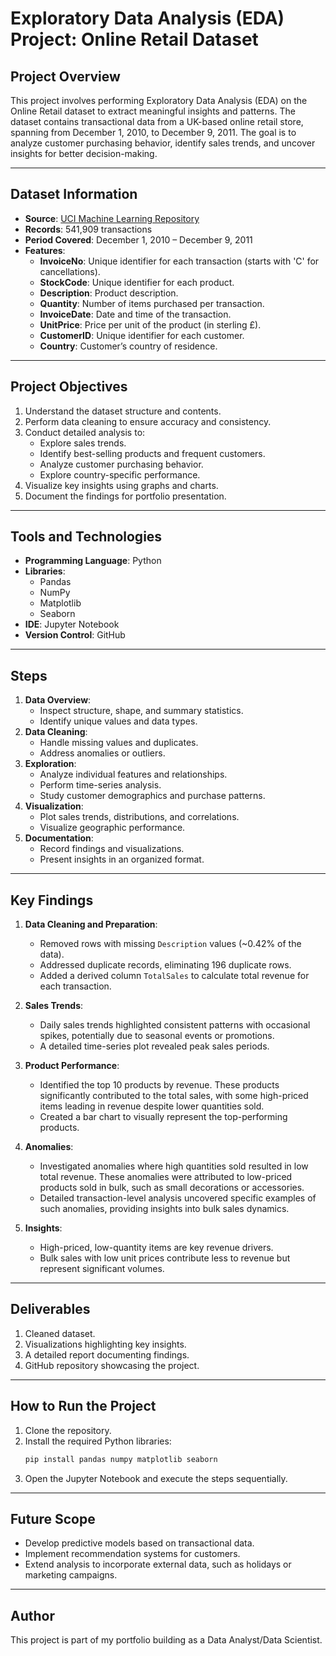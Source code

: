 # Exploratory Data Analysis (EDA) Project: Online Retail Dataset

## Project Overview
This project involves performing Exploratory Data Analysis (EDA) on the Online Retail dataset to extract meaningful insights and patterns. The dataset contains transactional data from a UK-based online retail store, spanning from December 1, 2010, to December 9, 2011. The goal is to analyze customer purchasing behavior, identify sales trends, and uncover insights for better decision-making.

---

## Dataset Information
- **Source**: [UCI Machine Learning Repository](https://archive.ics.uci.edu/ml/datasets/Online+Retail)
- **Records**: 541,909 transactions
- **Period Covered**: December 1, 2010 – December 9, 2011
- **Features**:
  - **InvoiceNo**: Unique identifier for each transaction (starts with 'C' for cancellations).
  - **StockCode**: Unique identifier for each product.
  - **Description**: Product description.
  - **Quantity**: Number of items purchased per transaction.
  - **InvoiceDate**: Date and time of the transaction.
  - **UnitPrice**: Price per unit of the product (in sterling £).
  - **CustomerID**: Unique identifier for each customer.
  - **Country**: Customer’s country of residence.

---

## Project Objectives
1. Understand the dataset structure and contents.
2. Perform data cleaning to ensure accuracy and consistency.
3. Conduct detailed analysis to:
   - Explore sales trends.
   - Identify best-selling products and frequent customers.
   - Analyze customer purchasing behavior.
   - Explore country-specific performance.
4. Visualize key insights using graphs and charts.
5. Document the findings for portfolio presentation.

---

## Tools and Technologies
- **Programming Language**: Python
- **Libraries**:
  - Pandas
  - NumPy
  - Matplotlib
  - Seaborn
- **IDE**: Jupyter Notebook
- **Version Control**: GitHub

---

## Steps
1. **Data Overview**:
   - Inspect structure, shape, and summary statistics.
   - Identify unique values and data types.
2. **Data Cleaning**:
   - Handle missing values and duplicates.
   - Address anomalies or outliers.
3. **Exploration**:
   - Analyze individual features and relationships.
   - Perform time-series analysis.
   - Study customer demographics and purchase patterns.
4. **Visualization**:
   - Plot sales trends, distributions, and correlations.
   - Visualize geographic performance.
5. **Documentation**:
   - Record findings and visualizations.
   - Present insights in an organized format.

---

## Key Findings
1. **Data Cleaning and Preparation**:
   - Removed rows with missing `Description` values (~0.42% of the data).
   - Addressed duplicate records, eliminating 196 duplicate rows.
   - Added a derived column `TotalSales` to calculate total revenue for each transaction.

2. **Sales Trends**:
   - Daily sales trends highlighted consistent patterns with occasional spikes, potentially due to seasonal events or promotions.
   - A detailed time-series plot revealed peak sales periods.

3. **Product Performance**:
   - Identified the top 10 products by revenue. These products significantly contributed to the total sales, with some high-priced items leading in revenue despite lower quantities sold.
   - Created a bar chart to visually represent the top-performing products.

4. **Anomalies**:
   - Investigated anomalies where high quantities sold resulted in low total revenue. These anomalies were attributed to low-priced products sold in bulk, such as small decorations or accessories.
   - Detailed transaction-level analysis uncovered specific examples of such anomalies, providing insights into bulk sales dynamics.

5. **Insights**:
   - High-priced, low-quantity items are key revenue drivers.
   - Bulk sales with low unit prices contribute less to revenue but represent significant volumes.

---

## Deliverables
1. Cleaned dataset.
2. Visualizations highlighting key insights.
3. A detailed report documenting findings.
4. GitHub repository showcasing the project.

---

## How to Run the Project
1. Clone the repository.
2. Install the required Python libraries:
   ```bash
   pip install pandas numpy matplotlib seaborn
   ```
3. Open the Jupyter Notebook and execute the steps sequentially.

---

## Future Scope
- Develop predictive models based on transactional data.
- Implement recommendation systems for customers.
- Extend analysis to incorporate external data, such as holidays or marketing campaigns.

---

## Author
This project is part of my portfolio building as a Data Analyst/Data Scientist.

